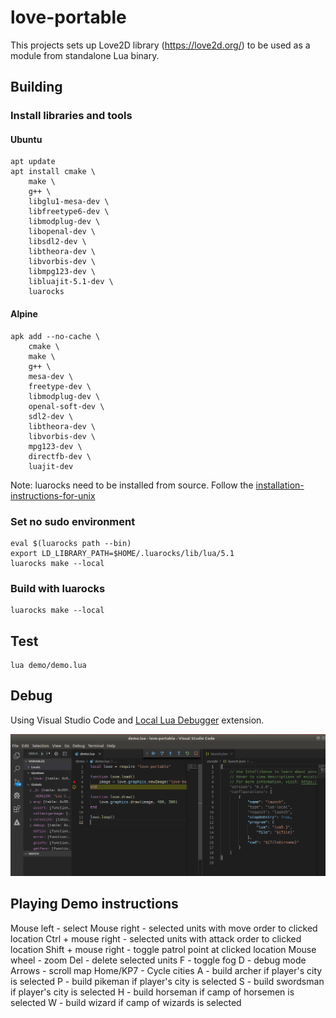 
# love-portable

This projects sets up Love2D library (https://love2d.org/) to be used as a module from standalone Lua binary.

## Building

### Install libraries and tools

#### Ubuntu

```
apt update
apt install cmake \
	make \
	g++ \
	libglu1-mesa-dev \
	libfreetype6-dev \
	libmodplug-dev \
	libopenal-dev \
	libsdl2-dev \
	libtheora-dev \
	libvorbis-dev \
	libmpg123-dev \
	libluajit-5.1-dev \
	luarocks
```

#### Alpine

```
apk add --no-cache \
	cmake \
	make \
	g++ \
	mesa-dev \
	freetype-dev \
	libmodplug-dev \
	openal-soft-dev \
	sdl2-dev \
	libtheora-dev \
	libvorbis-dev \
	mpg123-dev \
	directfb-dev \
	luajit-dev
```
Note: luarocks need to be installed from source.
Follow the [installation-instructions-for-unix](https://github.com/luarocks/luarocks/wiki/installation-instructions-for-unix)


### Set no sudo environment

```
eval $(luarocks path --bin)
export LD_LIBRARY_PATH=$HOME/.luarocks/lib/lua/5.1
luarocks make --local
```
### Build with luarocks

```
luarocks make --local
```

## Test

```
lua demo/demo.lua
```

## Debug

Using Visual Studio Code and [Local Lua Debugger](https://marketplace.visualstudio.com/items?itemName=tomblind.local-lua-debugger-vscode) extension.

![Debugging](debugging-lua-love.png "Debugging Lua Love")

## Playing Demo instructions
Mouse left - select
Mouse right - selected units with move order to clicked location
Ctrl + mouse right - selected units with attack order to clicked location
Shift + mouse right - toggle patrol point at clicked location
Mouse wheel - zoom
Del - delete selected units
F - toggle fog
D - debug mode
Arrows   - scroll map
Home/KP7 - Cycle cities
A - build archer if player's city is selected
P - build pikeman if player's city is selected
S - build swordsman if player's city is selected
H - build horseman if camp of horsemen is selected
W - build wizard if camp of wizards is selected

